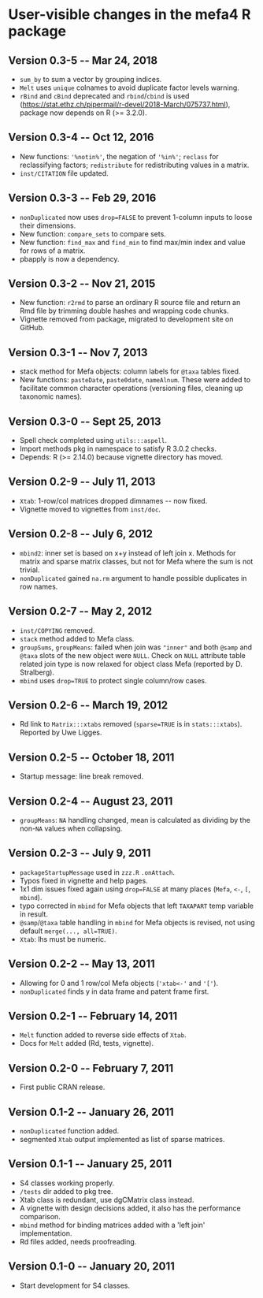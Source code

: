 # User-visible changes in the mefa4 R package

## Version 0.3-5 -- Mar 24, 2018

* `sum_by` to sum a vector by grouping indices.
* `Melt` uses `unique` colnames to avoid duplicate factor levels warning.
* `rBind` and `cBind` deprecated and `rbind`/`cbind` is used
  (https://stat.ethz.ch/pipermail/r-devel/2018-March/075737.html),
  package now depends on R (>= 3.2.0).

## Version 0.3-4 -- Oct 12, 2016

* New functions: `'%notin%'`, the negation of `'%in%'`;
  `reclass` for reclassifying factors;
  `redistribute` for redistributing values in a matrix.
* `inst/CITATION` file updated.

## Version 0.3-3 -- Feb 29, 2016

* `nonDuplicated` now uses `drop=FALSE` to prevent 1-column
  inputs to loose their dimensions.
* New function: `compare_sets` to compare sets.
* New function: `find_max` and `find_min` to find max/min index and
  value for rows of a matrix.
* pbapply is now a dependency.

## Version 0.3-2 -- Nov 21, 2015

* New function: `r2rmd` to parse an ordinary R source file
  and return an Rmd file by trimming double hashes and wrapping
  code chunks.
* Vignette removed from package, migrated to development
  site on GitHub.

## Version 0.3-1 -- Nov 7, 2013

* stack method for Mefa objects:
  column labels for `@taxa` tables fixed.
* New functions: `pasteDate`, `paste0date`, `nameAlnum`.
  These were added to facilitate common character operations
  (versioning files, cleaning up taxonomic names).

## Version 0.3-0 -- Sept 25, 2013

* Spell check completed using `utils:::aspell`.
* Import methods pkg in namespace to satisfy R 3.0.2 checks.
* Depends: R (>= 2.14.0) because vignette directory has moved.

## Version 0.2-9 -- July 11, 2013

* `Xtab`: 1-row/col matrices dropped dimnames -- now fixed.
* Vignette moved to vignettes from `inst/doc`.

## Version 0.2-8 -- July 6, 2012

* `mbind2`: inner set is based on x+y instead of left join x.
  Methods for matrix and sparse matrix classes, but not for
  Mefa where the sum is not trivial.
* `nonDuplicated` gained `na.rm` argument to handle
  possible duplicates in row names.

## Version 0.2-7 -- May 2, 2012

* `inst/COPYING` removed.
* `stack` method added to Mefa class.
* `groupSums`, `groupMeans`: failed when join was `"inner"` and both
  `@samp` and `@taxa` slots of the new object were `NULL`. Check
  on `NULL` attribute table related join type is now relaxed
  for object class Mefa (reported by D. Stralberg).
* `mbind` uses `drop=TRUE` to protect single column/row cases.

## Version 0.2-6 -- March 19, 2012

* Rd link to `Matrix:::xtabs` removed (`sparse=TRUE` is in
  `stats:::xtabs`). Reported by Uwe Ligges.

## Version 0.2-5 -- October 18, 2011

* Startup message: line break removed.

## Version 0.2-4 -- August 23, 2011

* `groupMeans`: `NA` handling changed, mean is calculated
  as dividing by the non-`NA` values when collapsing.

## Version 0.2-3 -- July 9, 2011

* `packageStartupMessage` used in `zzz.R` `.onAttach`.
* Typos fixed in vignette and help pages.
* 1x1 dim issues fixed again using `drop=FALSE`
  at many places (`Mefa`, `<-`, `[`, `mbind`).
* typo corrected in `mbind` for Mefa objects that
  left `TAXAPART` temp variable in result.
* `@samp`/`@taxa` table handling in `mbind` for Mefa objects
  is revised, not using default `merge(..., all=TRUE)`.
* `Xtab`: lhs must be numeric.

## Version 0.2-2 -- May 13, 2011

* Allowing for 0 and 1 row/col Mefa objects (`'xtab<-'` and `'['`).
* `nonDuplicated` finds y in data frame and patent frame first.

## Version 0.2-1 -- February 14, 2011

* `Melt` function added to reverse side effects of `Xtab`.
* Docs for `Melt` added (Rd, tests, vignette).

## Version 0.2-0 -- February 7, 2011

* First public CRAN release.

## Version 0.1-2 -- January 26, 2011

* `nonDuplicated` function added.
* segmented `Xtab` output implemented
  as list of sparse matrices.

## Version 0.1-1 -- January 25, 2011

* S4 classes working properly.
* `/tests` dir added to pkg tree.
* Xtab class is redundant,
  use dgCMatrix class instead.
* A vignette with design decisions
  added, it also has the performance
  comparison.
* `mbind` method for binding matrices
  added with a 'left join' implementation.
* Rd files added, needs proofreading.

## Version 0.1-0 -- January 20, 2011

* Start development for S4 classes.

